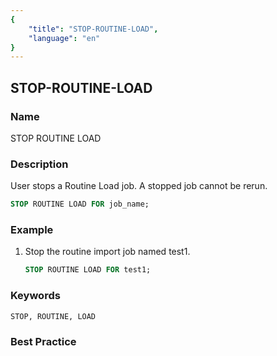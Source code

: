 ```yaml
---
{
    "title": "STOP-ROUTINE-LOAD",
    "language": "en"
}
---
```


## STOP-ROUTINE-LOAD

### Name

STOP ROUTINE LOAD

### Description

User stops a Routine Load job. A stopped job cannot be rerun.

```sql
STOP ROUTINE LOAD FOR job_name;
```

### Example

1. Stop the routine import job named test1.

    ```sql
    STOP ROUTINE LOAD FOR test1;
    ```

### Keywords

    STOP, ROUTINE, LOAD

### Best Practice

